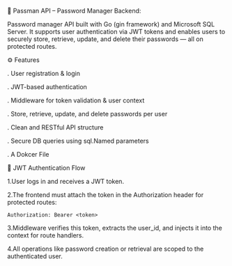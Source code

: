 🔐 Passman API – Password Manager Backend:
 
 Password manager API built with Go (gin framework) and Microsoft SQL Server. It supports user authentication via JWT tokens and enables users to securely store, retrieve, update, and delete their passwords — all on protected routes.



 
 ⚙️ Features

. User registration & login

. JWT-based authentication

. Middleware for token validation & user context

. Store, retrieve, update, and delete passwords per user

. Clean and RESTful API structure

. Secure DB queries using sql.Named parameters

. A Dokcer File 



🔑 JWT Authentication Flow

1.User logs in and receives a JWT token.

2.The frontend must attach the token in the Authorization header for protected routes:
   
    Authorization: Bearer <token>


3.Middleware verifies this token, extracts the user_id, and injects it into the context for route handlers.

4.All operations like password creation or retrieval are scoped to the authenticated user.

